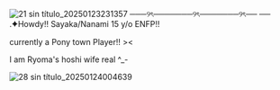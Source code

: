 ![21 sin título_20250123231357](https://github.com/user-attachments/assets/ce7b5ef3-3801-414a-9e1d-8a71a2b53c4e)
───୨ৎ───────୨ৎ───────୨ৎ──
── .✦Howdy!! Sayaka/Nanami
     15 y/o ENFP!!

currently a Pony town Player!! ><

I am Ryoma's hoshi wife real ^_-

![28 sin título_20250124004639](https://github.com/user-attachments/assets/6179d710-0835-4c99-840f-b797eec914ba)
